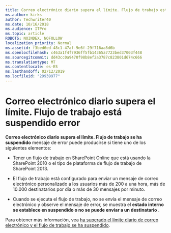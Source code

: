 ```yaml
---
title: Correo electrónico diario supera el límite. Flujo de trabajo está suspendido error
ms.author: kirks
author: Techwriter40
ms.date: 10/16/2018
ms.audience: ITPro
ms.topic: article
ROBOTS: NOINDEX, NOFOLLOW
localization_priority: Normal
ms.assetid: f3bed6ed-48c1-47af-9e6f-29f716aa8d6b
ms.openlocfilehash: c463a1f4f7936ff5fb14365a7723bed37003f448
ms.sourcegitcommit: dd43cc0a9470f98b8ef2a3787c823801d674c666
ms.translationtype: MT
ms.contentlocale: es-ES
ms.lasthandoff: 02/12/2019
ms.locfileid: "29939977"
---
```

# <a name="daily-email-limit-exceeded-workflow-is-suspended-error"></a>Correo electrónico diario supera el límite. Flujo de trabajo está suspendido error

 **Correo electrónico diario supera el límite. Flujo de trabajo se ha suspendido** mensaje de error puede producirse si tiene uno de los siguientes elementos: 
  
- Tener un flujo de trabajo en SharePoint Online que está usando la SharePoint 2010 o el tipo de plataforma de flujo de trabajo de SharePoint 2013.
    
- El flujo de trabajo está configurado para enviar un mensaje de correo electrónico personalizado a los usuarios más de 200 a una hora, más de 10.000 destinatarios por día o más de 30 mensajes por minuto.
    
- Cuando se ejecuta el flujo de trabajo, no se envía el mensaje de correo electrónico y observe el mensaje de error, se muestra el **estado interno se establece en suspendido o no se puede enviar a un destinatario** . 
    
Para obtener más información, vea [ha superado el límite diario de correo electrónico y el flujo de trabajo se ha suspendido](https://go.microsoft.com/fwlink/?Linkid=2031137).
  
